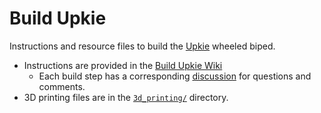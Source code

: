 # Build Upkie

Instructions and resource files to build the [Upkie](https://hackaday.io/project/185729-upkie-wheeled-biped-robot) wheeled biped.

- Instructions are provided in the [Build Upkie Wiki](https://github.com/tasts-robots/build_upkie/wiki)
    - Each build step has a corresponding [discussion](https://github.com/tasts-robots/build_upkie/discussions) for questions and comments.
- 3D printing files are in the [`3d_printing/`](https://github.com/tasts-robots/build_upkie/tree/main/3d_printing) directory.
